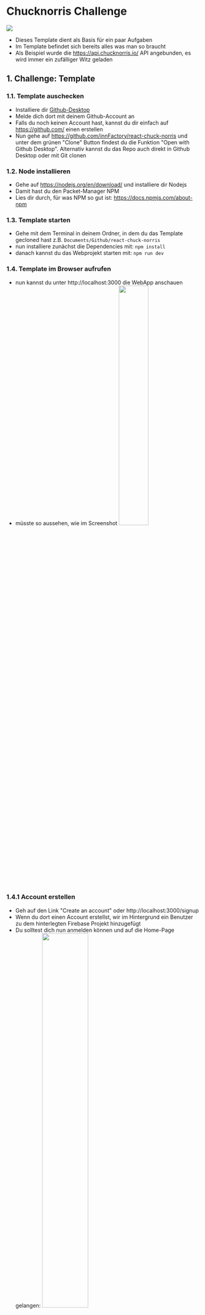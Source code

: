 # Chucknorris Challenge

<img src="https://api.chucknorris.io/img/chucknorris_logo_coloured_small@2x.png">

- Dieses Template dient als Basis für ein paar Aufgaben
- Im Template befindet sich bereits alles was man so braucht
- Als Beispiel wurde die https://api.chucknorris.io/ API angebunden, es wird immer ein zufälliger Witz geladen

## 1. Challenge: Template

### 1.1. Template auschecken

- Installiere dir [Github-Desktop](https://desktop.github.com/)
- Melde dich dort mit deinem Github-Account an
- Falls du noch keinen Account hast, kannst du dir einfach auf https://github.com/ einen erstellen
- Nun gehe auf https://github.com/innFactory/react-chuck-norris und unter dem grünen "Clone" Button findest du die
  Funktion "Open with Github Desktop". Alternativ kannst du das Repo auch direkt in Github Desktop oder mit Git clonen

### 1.2. Node installieren

- Gehe auf https://nodejs.org/en/download/ und installiere dir Nodejs
- Damit hast du den Packet-Manager NPM
- Lies dir durch, für was NPM so gut ist: https://docs.npmjs.com/about-npm

### 1.3. Template starten

- Gehe mit dem Terminal in deinem Ordner, in dem du das Template gecloned hast z.B.
  `Documents/Github/react-chuck-norris`
- nun installiere zunächst die Dependencies mit: `npm install`
- danach kannst du das Webprojekt starten mit: `npm run dev`

### 1.4. Template im Browser aufrufen

- nun kannst du unter http://localhost:3000 die WebApp anschauen
- müsste so aussehen, wie im Screenshot
  <img src="doc/screenshot_0.png" width="40%">

### 1.4.1 Account erstellen

- Geh auf den Link "Create an account" oder http://localhost:3000/signup
- Wenn du dort einen Account erstellst, wir im Hintergrund ein Benutzer zu dem hinterlegten Firebase Projekt hinzugefügt
- Du solltest dich nun anmelden können und auf die Home-Page gelangen:
  <img src="doc/screenshot_1.png" width="50%">

### 1.5. Code öffnen mit VS Code

- Nun schauen uns wir den SourceCode von der WebApp an
- Installiere dir hierfür [VS-Code](https://code.visualstudio.com/)
- Öffne in VS-Code den geklonten Ordner /react-chuck-norris

### 1.6. Erste Änderung

- Öffne in dem Projekt, dass du in VSCode offen hast das File `src/app/home/page.tsx`
- Ändere die Überschrift "Home" zu irgendwas anderem
- Nun müsstest du instant die Änderungen im Browser sehen
- Falls nicht, gehe in ein Terminal und führe in deinem Projektordner `npm run dev` aus

## 2. Challenge: Hintergrundwissen

### 2.1 Was ist React?

- Beschäftige dich mit der Doku von React: https://reactjs.org/
- Du solltest danach folgendes wissen:
    * Was ist JSX?
    * Was ist eine StatefulComponent?
    * Was sind Props?
    * Was sind Hooks?
- natürlich kannst du neben der offiziellen Doku auch viele andere Quellen nutzen

### 2.2 Komponenten Library Material-UI

- Material-UI ist ein Design von Google
- Dieses Design wurde von einem Typen namens
  Olivier Tassinari in React nach implementiert
- Dadurch können wir diese OpenSource Komponenten nutzen und müssen nicht jeden Button etc. neu erfinden, sondern können
  direkt auf etliche fertige und ziemlich schöne Komponenten zugreifen
- diese kann man sich hier anschauen: https://mui.com/material-ui
- Du kannst ruhig mal alle durchklicken, um ein Gefühl dafür zu bekommen

### 2.3 Typescript

- Wir nutzen statt Javascript eine sehr ähnliche "Variante" und zwar [Typescript](https://www.typescriptlang.org/)
- Lies dir mal die erste Seite der Doku durch
- Du solltest nach einer (längeren) Recherche folgendes Wissen:
    * Was ist eine typisierte Sprache?
    * Welche typisierten Sprachen gibt es noch?
    * Welche untypisierten Sprachen gibt es noch?
    * Welche Vorteile hat Typescript?
    * Wie sehr unterscheidet sich Typescript von Javascript?
    * Kann ein Browser Typescript interpretieren? Bzw. kann Typescript direkt im Browser ausgeführt werden?

## 3. Challenge: Styling

### 3.1 CSS

- Das Styling im Web basiert letztendlich immer auf CSS
- Was CSS ist kannst dir
  z.B. [hier](https://developer.mozilla.org/de/docs/Learn/Getting_started_with_the_web/CSS_basics) anschauen
- Mit der Material-UI Library kommen ein paar Erleichterungen mit, sodass man z.B. CSS direkt im Typescript-File
  schreiben kann: https://mui.com/styles/basics/

### 3.2 Eine coole 404 Seite gestalten

- Gehe in das File `src/app/not-found.tsx`
- Diese Seite wird immer angezeigt, falls die Route nicht existiert. z.B. wenn du http://localhost:3000/asdf aufrufst (
  wenn du angemeldet bist)
- Die Seite ist nicht besonders schick, darum würde ihr ein Redesign gut stehen
- Es gibt ein paar 404 Seiten, die den Benutzer auf eine "nettere" Art sagen, dass die Seite nicht gefunden wurde hier
  ein paar Beispiele:
    * https://www.amazon.de/asdf
    * https://laura.vb-rb-baufinanzierung.de/asdf
    * https://9gag.com/asdf
    * https://www.netflix.com/asdf

## 4. Challenge: Favoriten

- Wenn man im Template einen Witz gut findet, soll man ihn zu seinen Favoriten hinzufügen können
- Erstelle dazu eine neue Page, um dort die Liste anzuzeigen: `src/app/favorites/page.tsx`
- Ziel: Liste anzeigen mit Favoriten

### 4.1 Globales State Management

- Jede Component kann ihren eigenen State haben. Der State kann in Form von Props auch an den Kindern übergeben werden.
  Muss aber der State von einem Ast auf den nächsten wird diese Methode schnell aufwendig und unübersichtlich. Darum
  brauchen wir für manche Daten ein "globales Statemanagement"
- In diesen Template verwenden wir hierfür [Jotai](https://jotai.org/)
- Da gibt's ein gutes Video, indem die Funktionsweise erklärt wird: https://www.youtube.com/watch?v=QsyqKuKUYCA
- In dem Projekt ist hierfür ein Demo mit eingebaut. Du hast dich sicher schon gefragt für was die "Colors" sind. Unter
  Colors kannst du eine zufällige Farbe erstellen und sie mit "Add color to list" zur Tabelle hinzufügen. Im Hintergrund
  wird hierbei die Farbe zu einem Jotai-State-Atom hinzugefügt. Das findest du unter
  `src/state/randomColor/colorState.ts`
- Auf den State selbst wird dann mit einem Hook (`export const colorsState = atom<RandomColor[]>([]);
`) z.B.
  in der Komponente `src/components/color/randomColorGenerator.tsx` zugegriffen.

### 4.2 Favoriten im State

- Zu nächst brauchen wir noch einen Button, damit ein Joke favorisiert werden kann. Ähnlich wie bei den Colors kannst du
  neben den Button "New Joke" einfach noch einen Favoriten-Button hinzufügen
- Nun brauchen wir eine Liste mit Jokes als Favoriten im State
- Immer wenn man auf den Favoriten-Button auf der HomePage drückt, soll der entsprechende Witz zu dieser Liste
  hinzugefügt werden
- Die Liste wird dann in der `src/favorites/page.tsx` gelesen und angezeigt
- Dafür brauchen wir keinen Request in /api und damit auch keinen selector. Jotai-Atoms werden vollkommen ausreichen.

## 5. Challenge: Random Cat

Neben Chucknorris Witzen wäre das Prinzip auch für Katzen Fotos cool. Dazu gibt es auch eine public
API: https://cataas.com/cat mit folgendem Queryparameter bekommt man ein JSON zurück:
https://cataas.com/cat?json=true

### 5.1 Neue Seite mit zufälligem Katzenbild

- Lege eine neue Seite in `/src/app` an, die zufällige Katzenbilder laden kann
- Unter `src/components` kannst du einen neuen Bereich anlegen, der dann alle nötigen React Componenten für diese
  fachliche Domäne
  zusammenhält. z.B. `src/components/randomCatPic` den Rest teilst du auf die anderen dafür zugewiesenen Ordner auf.
- Im `src/models` brauchen wir einen Datentyp `CatPic`, der das JSON von  https://cataas.com/cat?json=true abbilden kann

### 5.2 Favorisierte Katzen

- Auf der existierenden `src/favorites/page.tsx` soll es einen Tab (oder irgendwas ähnliches geben), damit man auch
  Katzenbilder-Favoriten sehen kann
- Ähnlich wie in Challenge 4 brauchen wir hier auch wieder eine State Liste mit Katzenbildern

## 6. Challenge: Eigene Witze

- Neben den Witzen von Chucknorris, wäre es ganz gut, wenn man auch eigene Witze über ein Textfeld eingeben könnte
- Diese können entweder gleich zu den Favoriten, oder auch in einen separaten State gespeichert werden
- Die eignen Witze können auch in der Favoriten-Liste angezeigt werden, sollen aber gekennzeichnet sein, bzw. sich durch
  z.b. ein Icon unterscheiden

## 7. Eigenes Firebase Projekt erstellen

- Firebase ist eine Teilmenge der Google-Cloud, extra aufbereitet um eine einfachere Cloudumgebung maßgeschneidert für
  App- und Webprojekte zu haben.
- Lies dich einfach mal ein, damit du eine Übersicht bekommt, was Firebase alles so kann: https://firebase.google.com/
- Anschließend kannst du dir ein Projekt erstellen
- Beim erstellen bekommst du die Credentials für das Web diese solltest du dir kopieren, die brauchen wir später (sind
  aber auch in den Projekteinstellungen einsehbar)
- Unter "Authentication" kannst du die Authentifizierung mit Email/Password aktivieren
- Unter `src/firebase` werden die Firebase Parameter über Environment Variablen geladen. Diese Variablen kannst du in
  `.env.test` ändern. Falls du bei dir ein `.env.local` hast, ändere auch hier die Variablen auf dein neues Projekt.
- In der `.firebaserc` musst du noch die Projekt-Id tauschen
- Das Ergebnis sollte sein, dass wenn du das Projekt wieder startest und einen neuen Chuck-Norris-Account erstellt, dass
  dieser dann unter "Authentication" in deinem Firebase-Projekt erscheint